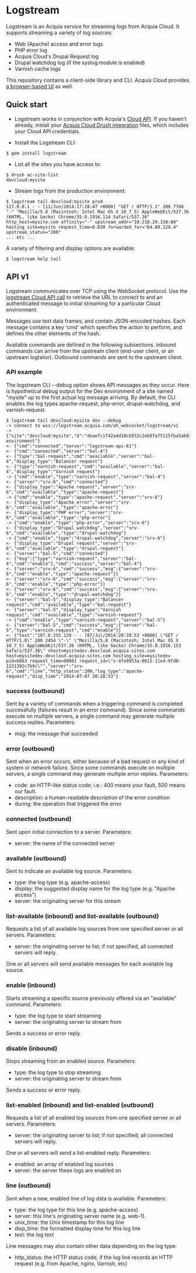# Logstream

Logstream is an Acquia service for streaming logs from Acquia Cloud. It
supports streaming a variety of log sources:

* Web (Apache) access and error logs
* PHP error log
* Acquia Cloud's Drupal Request log
* Drupal watchdog log (if the syslog.module is enabled)
* Varnish cache logs

This repository contains a client-side library and CLI. Acquia Cloud provides
<a href="https://docs.acquia.com/cloud/configure/logging/stream">a browser-based
UI</a> as well.

## Quick start

* Logstream works in conjunction with Acquia's <a
href="http://cloudapi.acquia.com/">Cloud API</a>. If you haven't already,
install your <a href="https://accounts.acquia.com/account/security">Acquia
Cloud Drush integration</a> files, which includes your Cloud API credentials.

* Install the Logstream CLI:
```
$ gem install logstream
```

* List all the sites you have access to:
```
$ drush ac-site-list
devcloud:mysite
```

* Stream logs from the production environment:
```
$ logstream tail devcloud:mysite prod
127.0.0.1 - - [11/Jun/2014:17:28:47 +0000] "GET / HTTP/1.1" 200 7708 "-" "Mozilla/5.0 (Macintosh; Intel Mac OS X 10_7_5) AppleWebKit/537.36 (KHTML, like Gecko) Chrome/35.0.1916.114 Safari/537.36" http_host=mysite.com affinity="-" upstream_addr="10.218.29.150:80" hosting_site=mysite request_time=0.030 forwarded_for="64.80.128.4" upstream_status="200"
... etc ...
```

A variety of filtering and display options are available:

```
$ logstream help tail
```

## API v1

Logstream communicates over TCP using the WebSocket protocol. Use the <a
href="http://cloudapi.acquia.com/#GET__sites__site_envs__env_logstream-instance_route">logstream
Cloud API call</a> to retrieve the URL to connect to and an authenticated
message to initial streaming for a particular Cloud environment.

Messages use text data frames, and contain JSON-encoded hashes. Each message
contains a key 'cmd' which specifies the action to perform, and defines the
other elements of the hash.

Available commands are defined in the following subsections. Inbound
commands can arrive from the upstream client (end-user client, or an
upstream logtailor). Outbound commands are sent to the upstream client.

### API example

The logstream CLI --debug option shows API messages as they
occur. Here is hypothetical debug output for the Dev environment of a
site named "mysite" up to the first actual log message arriving. By
default, the CLI enables the log types apache-request, php-error,
drupal-watchdog, and varnish-request.

```
$ logstream tail devcloud:mysite dev --debug
-> connect to wss://logstream.acquia.com/ah_websocket/logstream/v1
-> {"site":"devcloud:mysite","d":"deaefc1f42a4d18cb932c2eb9fa75115fba5ab83f1a3c564767ef1ce8dabf2cc","t":1404764927,"env":"dev","cmd":"stream-environment"}
<- {"cmd":"connected","server":"logstream-api-61"}
<- {"cmd":"connected","server":"bal-4"}
<- {"type":"bal-request","cmd":"available","server":"bal-4","display_type":"Balancer request"}
<- {"type":"varnish-request","cmd":"available","server":"bal-4","display_type":"Varnish request"}
-> {"cmd":"enable","type":"varnish-request","server":"bal-4"}
<- {"server":"srv-6","cmd":"connected"}
<- {"display_type":"Apache request","server":"srv-6","cmd":"available","type":"apache-request"}
-> {"cmd":"enable","type":"apache-request","server":"srv-6"}
<- {"display_type":"Apache error","server":"srv-6","cmd":"available","type":"apache-error"}
<- {"display_type":"PHP error","server":"srv-6","cmd":"available","type":"php-error"}
-> {"cmd":"enable","type":"php-error","server":"srv-6"}
<- {"display_type":"Drupal watchdog","server":"srv-6","cmd":"available","type":"drupal-watchdog"}
-> {"cmd":"enable","type":"drupal-watchdog","server":"srv-6"}
<- {"display_type":"Drupal request","server":"srv-6","cmd":"available","type":"drupal-request"}
<- {"server":"bal-5","cmd":"connected"}
<- {"msg":{"type":"varnish-request","server":"bal-4","cmd":"enable"},"cmd":"success","server":"bal-4"}
<- {"server":"srv-6","cmd":"success","msg":{"server":"srv-6","cmd":"enable","type":"apache-request"}}
<- {"server":"srv-6","cmd":"success","msg":{"server":"srv-6","cmd":"enable","type":"php-error"}}
<- {"server":"srv-6","cmd":"success","msg":{"server":"srv-6","cmd":"enable","type":"drupal-watchdog"}}
<- {"server":"bal-5","display_type":"Balancer request","cmd":"available","type":"bal-request"}
<- {"server":"bal-5","display_type":"Varnish request","cmd":"available","type":"varnish-request"}
-> {"cmd":"enable","type":"varnish-request","server":"bal-5"}
<- {"server":"bal-5","cmd":"success","msg":{"server":"bal-5","type":"varnish-request","cmd":"enable"}}
<- {"text":"107.0.255.129 - - [07/Jul/2014:20:28:53 +0000] \"GET / HTTP/1.0\" 200 2454 \"-\" \"Mozilla/5.0 (Macintosh; Intel Mac OS X 10_7_5) AppleWebKit/537.36 (KHTML, like Gecko) Chrome/35.0.1916.153 Safari/537.36\" vhost=mysitedev.devcloud.acquia-sites.com host=mysitedev.devcloud.acquia-sites.com hosting_site=mysitedev pid=6863 request_time=80001 request_id=\"v-4fe9953a-0615-11e4-9fd8-1231392c7b9c\"","server":"srv-6","cmd":"line","http_status":200,"log_type":"apache-request","disp_time":"2014-07-07 20:28:53"}
```

### success (outbound)

Sent by a variety of commands when a triggering command is completed
successfully (failures result in an error command). Since some commands execute
on multiple servers, a single command may generate multiple success
replies. Parameters:

* msg: the message that succeeded

### error (outbound)

Sent when an error occurs, either because of a bad request or any kind of
system or network failure. Since some commands execute on multiple servers, a
single command may generate multiple error replies. Parameters:

* code: an HTTP-like status code; i.e.: 400 means your fault, 500 means our
  fault.
* description: a human-readable description of the error condition
* during: the operation that triggered the error

### connected (outbound)

Sent upon initial connection to a server. Parameters:

* server: the name of the connected server

### available (outbound)

Sent to indicate an available log source. Parameters:

* type: the log type (e.g. apache-access)
* display: the suggested display name for the log type (e.g. "Apache access")
* server: the originating server for this stream

### list-available (inbound) and list-available (outbound)

Requests a list of all available log sources from one specified server or all
servers. Parameters:

* server: the originating server to list; if not specified, all
  connected servers will reply.

One or all servers will send available messages for each available log source.

### enable (inbound)

Starts streaming a specific source previously offered via an
"available" command. Parameters:

* type: the log type to start streaming
* server: the originating server to stream from

Sends a success or error reply.

### disable (inbound)

Stops streaming from an enabled source. Parameters:

* type: the log type to stop streaming
* server: the originating server to stream from

Sends a success or error reply.

### list-enabled (inbound) and list-enabled (outbound)

Requests a list of all enabled log sources from one specified server or all
servers. Parameters:

* server: the originating server to list; if not specified, all
  connected servers will reply.

One or all servers will send a list-enabled reply. Parameters:

* enabled: an array of enabled log sources
* server: the server these logs are enabled on

### line (outbound)

Sent when a new, enabled line of log data is available. Parameters:

* type: the log type for this line (e.g. apache-access)
* server: this line's originating server name (e.g. web-1).
* unix_time: the Unix timestamp for this log line
* disp_time: the formatted display time for this log line
* text: the log text

Line messages may also contain other data depending on the log type:

* http_status: the HTTP status code, if the log line records an HTTP request
  (e.g. from Apache, nginx, Varnish, etc)

